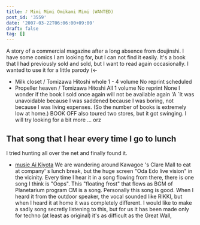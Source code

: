 ```yaml
---
title: ♪ Mimi Mimi Omikami Mimi (WANTED)
post_id: '3559'
date: '2007-03-22T06:06:00+09:00'
draft: false
tag: []
---
```


A story of a commercial magazine after a long absence from doujinshi. I have some comics I am looking for, but I can not find it easily. It's a book that I had previously sold and sold, but I want to read again occasionally. I wanted to use it for a little parody (←

*   Milk closet / Tomizawa Hitoshi whole 1 - 4 volume No reprint scheduled
*   Propeller heaven / Tomizawa Hitoshi All 1 volume No reprint None I wonder if the book I sold once again will not be available again 'A `It was unavoidable because I was saddened because I was boring, not because I was living expenses. (So ​​the number of books is extremely low at home.) BOOK OFF also toured two stores, but it got swinging. I will try looking for a bit more ... orz

## That song that I hear every time I go to lunch

I tried hunting all over the net and finally found it.

*   [musie Ai Kiyota](http://www.muzie.co.jp/artist/a048912/) We are wandering around Kawagoe 's Clare Mall to eat at company' s lunch break, but the huge screen "Oda Edo live vision" in the vicinity. Every time I hear it in a song flowing from there, there is one song I think is "Oops". This "floating frost" that flows as BGM of Planetarium program CM is a song. Personally this song is good. When I heard it from the outdoor speaker, the vocal sounded like RIKKI, but when I heard it at home it was completely different. I would like to make a sadly song secretly listening to this, but for us it has been made only for techno (at least as original) it's as difficult as the Great Wall,